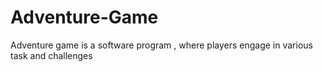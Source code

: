 # Adventure-Game
Adventure game is a software program , where players engage in various task and challenges
